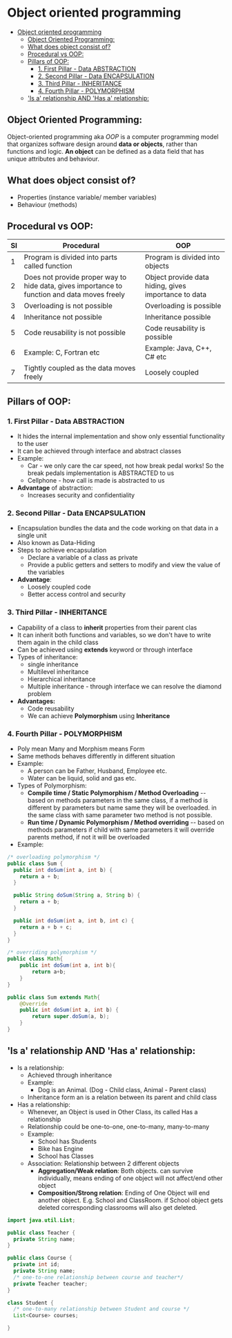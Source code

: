 # Object oriented programming
<!-- TOC -->
* [Object oriented programming](#object-oriented-programming)
  * [Object Oriented Programming:](#object-oriented-programming-1)
  * [What does object consist of?](#what-does-object-consist-of)
  * [Procedural vs OOP:](#procedural-vs-oop)
  * [Pillars of OOP:](#pillars-of-oop)
    * [1. First Pillar - Data ABSTRACTION](#1-first-pillar---data-abstraction)
    * [2. Second Pillar - Data ENCAPSULATION](#2-second-pillar---data-encapsulation)
    * [3. Third Pillar - INHERITANCE](#3-third-pillar---inheritance)
    * [4. Fourth Pillar - POLYMORPHISM](#4-fourth-pillar---polymorphism)
  * ['Is a' relationship AND 'Has a' relationship:](#is-a-relationship-and-has-a-relationship)
<!-- TOC -->

## Object Oriented Programming:
Object-oriented programming aka _OOP_ is a computer programming model that organizes software design around **data or objects**, rather than functions and logic. **An object** can be defined as a data field that has unique attributes and behaviour.


## What does object consist of?
- Properties (instance variable/ member variables)
- Behaviour (methods)

## Procedural vs OOP:
| Sl | Procedural                                                                                   | OOP                                                  | 
|----|----------------------------------------------------------------------------------------------|------------------------------------------------------| 
| 1  | Program is divided into parts called function                                                | Program is divided into objects                      |
| 2  | Does not provide proper way to hide data, gives importance to function and data moves freely | Object provide data hiding, gives importance to data |
| 3  | Overloading is not possible                                                                  | Overloading is possible                              |
| 4  | Inheritance not possible                                                                     | Inheritance possible                                 |
| 5  | Code reusability is not possible                                                             | Code reusability is possible                         |
| 6  | Example: C, Fortran etc                                                                      | Example: Java, C++, C# etc                           |
| 7  | Tightly coupled as the data moves freely                                                     | Loosely coupled                                      |

## Pillars of OOP:

### 1. First Pillar - Data ABSTRACTION
- It hides the internal implementation and show only essential functionality to the user
- It can be achieved through interface and abstract classes
- Example:
  - Car - we only care the car speed, not how break pedal works! So the break pedals 
    implementation is ABSTRACTED to us
  - Cellphone - how call is made is abstracted to us
- **Advantage** of abstraction:
  - Increases security and confidentiality
    
### 2. Second Pillar - Data ENCAPSULATION
- Encapsulation bundles the data and the code working on that data in a single unit
- Also known as Data-Hiding
- Steps to achieve encapsulation
  - Declare a variable of a class as private
  - Provide a public getters and setters to modify and view the value of the variables
- **Advantage**:
  - Loosely coupled code
  - Better access control and security
  
### 3. Third Pillar - INHERITANCE
- Capability of a class to **inherit** properties from their parent clas
- It can inherit both functions and variables, so we don't have to write them again in the child class
- Can be achieved using **extends** keyword or through interface
- Types of inheritance:
  - single inheritance
  - Multilevel inheritance
  - Hierarchical inheritance
  - Multiple inheritance - through interface we can resolve the diamond problem
- **Advantages:**
  - Code reusability
  - We can achieve **Polymorphism** using **Inheritance**

### 4. Fourth Pillar - POLYMORPHISM

- Poly mean Many and Morphism means Form
- Same methods behaves differently in different situation
- Example:
  - A person can be Father, Husband, Employee etc.
  - Water can be liquid, solid and gas etc.
- Types of Polymorphism:
  - **Compile time / Static Polymorphism / Method Overloading** -- based on methods parameters in the same class, if a method is different by parameters but name same they will be overloaded. in the same class with same parameter two method is not possible.
  - **Run time / Dynamic Polymorphism / Method overriding** -- based on methods parameters if child with same parameters it will override parents method, if not it will be overloaded
- Example:

```java
/* overloading polymorphism */
public class Sum {
  public int doSum(int a, int b) {
    return a + b;
  }

  public String doSum(String a, String b) {
    return a + b;
  }

  public int doSum(int a, int b, int c) {
    return a + b + c;
  }
}
```

```java
/* overriding polymorphism */
public class Math{
    public int doSum(int a, int b){
        return a+b;
    }
}

public class Sum extends Math{
    @Override
    public int doSum(int a, int b) {
        return super.doSum(a, b);
    }
}
```

## 'Is a' relationship AND 'Has a' relationship:
- Is a relationship:
  - Achieved through inheritance
  - Example: 
    - Dog is an Animal. (Dog - Child class, Animal - Parent class)
  - Inheritance form an is a relation between its parent and child class
- Has a relationship:
  - Whenever, an Object is used in Other Class, its called Has a relationship
  - Relationship could be one-to-one, one-to-many, many-to-many
  - Example:
    - School has Students
    - Bike has Engine
    - School has Classes
  - Association: Relationship between 2 different objects
    - **Aggregation/Weak relation**: Both objects. can survive individually, means ending of one object will not affect/end other object
    - **Composition/Strong relation**: Ending of One Object will end another object. E.g. School and ClassRoom. if School object gets deleted
      corresponding classrooms will also get deleted.

```java
import java.util.List;

public class Teacher {
  private String name;
}

public class Course {
  private int id;
  private String name;
  /* one-to-one relationship between course and teacher*/
  private Teacher teacher;
}

class Student {
  /* one-to-many relationship between Student and course */
  List<Course> courses;

}
```


